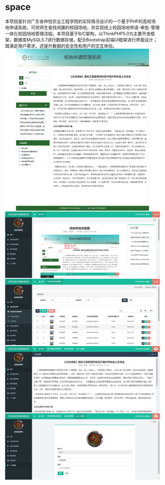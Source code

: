 # space
本项目是针对广东省仲恺农业工程学院的实际情况设计的一个基于PHP的高校场地申请系统，可供师生查找闲置的校园场地，并实现线上校园场地申请-审批-管理一体化校园场地管理流程。本项目基于B/C架构，以ThinkPHP5.0为主要开发框架，数据库MySQL5.7进行数据存储，配合Bootstrap前端UI框架进行界面设计；既满足用户需求，还提升数据的安全性和用户的交互体验。
<img src="https://github.com/C-XingM/space/blob/master/images/%E5%89%8D%E5%8F%B0%E9%A6%96%E9%A1%B5.png" alt="前台首页图片" width="700"/><br>
<img src="https://github.com/C-XingM/space/blob/master/images/%E5%90%8E%E5%8F%B0%E7%AE%A1%E7%90%86%E7%B3%BB%E7%BB%9F%E9%A6%96%E9%A1%B5.png" alt="后台管理系统首页图片" width="700"/><br>
<img src="https://github.com/C-XingM/space/blob/master/images/%E5%9C%BA%E5%9C%B0%E5%85%B7%E4%BD%93%E4%BD%8D%E7%BD%AE%E7%AE%A1%E7%90%86.png" alt="场地信息管理界面图片" width="700"/><br>
<img src="https://github.com/C-XingM/space/blob/master/images/%E5%85%AC%E5%91%8A%E6%96%87%E7%AB%A0.png" alt="公告文章界面图片" width="700"/><br>
<img src="https://github.com/C-XingM/space/blob/master/images/%E4%B8%AA%E4%BA%BA%E9%85%8D%E7%BD%AE.png" alt="个人配置界面图片" width="700"/><br>
